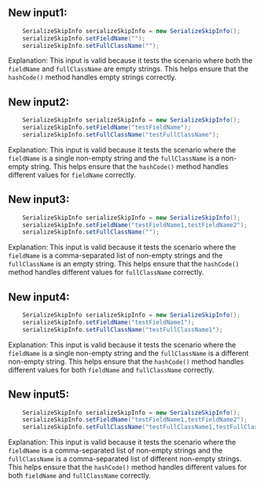 ## New input1:
```java
    SerializeSkipInfo serializeSkipInfo = new SerializeSkipInfo();
    serializeSkipInfo.setFieldName("");
    serializeSkipInfo.setFullClassName("");
```
Explanation: This input is valid because it tests the scenario where both the `fieldName` and `fullClassName` are empty strings. This helps ensure that the `hashCode()` method handles empty strings correctly.

## New input2:
```java
    SerializeSkipInfo serializeSkipInfo = new SerializeSkipInfo();
    serializeSkipInfo.setFieldName("testFieldName");
    serializeSkipInfo.setFullClassName("testFullClassName");
```
Explanation: This input is valid because it tests the scenario where the `fieldName` is a single non-empty string and the `fullClassName` is a non-empty string. This helps ensure that the `hashCode()` method handles different values for `fieldName` correctly.

## New input3:
```java
    SerializeSkipInfo serializeSkipInfo = new SerializeSkipInfo();
    serializeSkipInfo.setFieldName("testFieldName1,testFieldName2");
    serializeSkipInfo.setFullClassName("");
```
Explanation: This input is valid because it tests the scenario where the `fieldName` is a comma-separated list of non-empty strings and the `fullClassName` is an empty string. This helps ensure that the `hashCode()` method handles different values for `fullClassName` correctly.

## New input4:
```java
    SerializeSkipInfo serializeSkipInfo = new SerializeSkipInfo();
    serializeSkipInfo.setFieldName("testFieldName1");
    serializeSkipInfo.setFullClassName("testFullClassName1");
```
Explanation: This input is valid because it tests the scenario where the `fieldName` is a single non-empty string and the `fullClassName` is a different non-empty string. This helps ensure that the `hashCode()` method handles different values for both `fieldName` and `fullClassName` correctly.

## New input5:
```java
    SerializeSkipInfo serializeSkipInfo = new SerializeSkipInfo();
    serializeSkipInfo.setFieldName("testFieldName1,testFieldName2");
    serializeSkipInfo.setFullClassName("testFullClassName1,testFullClassName2");
```
Explanation: This input is valid because it tests the scenario where the `fieldName` is a comma-separated list of non-empty strings and the `fullClassName` is a comma-separated list of different non-empty strings. This helps ensure that the `hashCode()` method handles different values for both `fieldName` and `fullClassName` correctly.